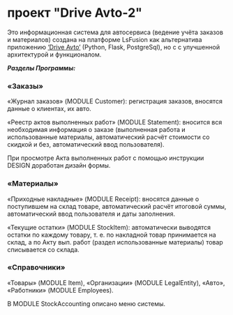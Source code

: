 # проект "Drive Avto-2"
Это информационная система для автосервиса (ведение учёта заказов и материалов) создана на платформе LsFusion как альтернатива приложению [‘Drive Avto’](https://github.com/alenaVSk/flask_sql_company) (Python, Flask, PostgreSql), 
но с с улучшенной архитектурой и функционалом.

**_Разделы Программы:_**

### «Заказы» 
«Журнал заказов» (MODULE Customer):  регистрация заказов, вносятся данные о клиентах, их авто.

«Реестр актов выполненных работ» (MODULE Statement): вносится вся необходимая информация о заказе (выполненная работа и использованные материалы, автоматический расчёт стоимости со скидкой и без,
автоматический ввод пользователя).

При просмотре Акта выполненных работ с помощью инструкции DESIGN доработан дизайн формы.

### «Материалы»  
«Приходные накладные» (MODULE Receipt): вносятся данные о поступившем на склад товаре, автоматический расчёт итоговой суммы,  автоматический ввод пользователя и даты заполнения.

«Текущие остатки» (MODULE StockItem): автоматически выводятся остатки по каждому товару, т. е. по накладной товар принимается на склад, а по Акту вып. работ (раздел использованные материалы) 
товар списывается со склада.

### «Справочники»
«Товары» (MODULE Item), «Организации» (MODULE LegalEntity), «Авто», «Работники» (MODULE Employees).

В MODULE StockAccounting описано меню системы.
